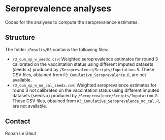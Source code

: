 # Seroprevalence analyses

Codes for the analyses to compute the seroprevalence estimates. 

## Structure

The folder `/Results/R3` contains the following files:

* `r3_cum_sp_w_seedx.csv`: Weighted seroprevalence estimates for round 3 calibrated on the vaccintation status using different imputed datasets (seeds x) produced by `/Seroprevalence/Scripts/Imputation.R`. These CSV files, obtained from `R3_Cumulative_Seroprevalence.R`, are not available.
* `r3_cum_sp_w_no_cal_seedx.csv`: Weighted seroprevalence estimates for round 3 not calibrated on the vaccintation status using different imputed datasets (seeds x) produced by `/Seroprevalence/Scripts/Imputation.R`. These CSV files, obtained from `R3_Cumulative_Seroprevalence_no_cal.R`, are not available. 


## Contact

Ronan Le Gleut
